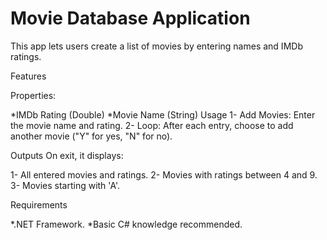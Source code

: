 # Movie Database Application

This app lets users create a list of movies by entering names and IMDb ratings.

Features

Properties:

*IMDb Rating (Double)
*Movie Name (String)
Usage
1- Add Movies: Enter the movie name and rating.
2- Loop: After each entry, choose to add another movie ("Y" for yes, "N" for no).

Outputs
On exit, it displays:

1- All entered movies and ratings.
2- Movies with ratings between 4 and 9.
3- Movies starting with 'A'.

Requirements

*.NET Framework.
*Basic C# knowledge recommended.
